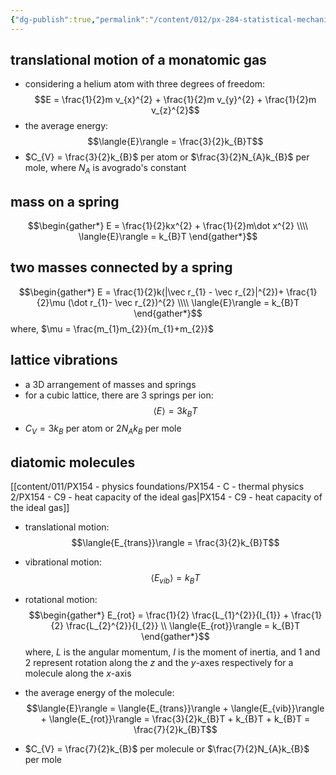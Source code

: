 ```yaml
---
{"dg-publish":true,"permalink":"/content/012/px-284-statistical-mechanics/d-equipartition-theorem/px-284-d2-examples/","noteIcon":"1","created":"2024-11-25T10:50:32.000+00:00","updated":"2024-11-27T18:03:41.729+00:00"}
---
```


## translational motion of a monatomic gas
- considering a helium atom with three degrees of freedom: 
$$E = \frac{1}{2}m v_{x}^{2} + \frac{1}{2}m v_{y}^{2} + \frac{1}{2}m v_{z}^{2}$$
- the average energy: 
$$\langle{E}\rangle = \frac{3}{2}k_{B}T$$
- $C_{V} = \frac{3}{2}k_{B}$ per atom or $\frac{3}{2}N_{A}k_{B}$ per mole, where $N_{A}$ is avogrado's constant
## mass on a spring
$$\begin{gather*}
	E = \frac{1}{2}kx^{2} + \frac{1}{2}m\dot x^{2} \\\\
	\langle{E}\rangle = k_{B}T
\end{gather*}$$
## two masses connected by a spring
$$\begin{gather*}
	E = \frac{1}{2}k(|\vec r_{1} - \vec r_{2}|^{2})+ \frac{1}{2}\mu (\dot r_{1}- \vec r_{2})^{2} \\\\
	\langle{E}\rangle = k_{B}T
\end{gather*}$$
where, $\mu = \frac{m_{1}m_{2}}{m_{1}+m_{2}}$
## lattice vibrations
- a 3D arrangement of masses and springs
- for a cubic lattice, there are 3 springs per ion: 
$$\langle{E}\rangle = 3 k_{B}T$$
- $C_{V} = 3k_{B}$ per atom or $2N_{A}k_{B}$ per mole
## diatomic molecules
[[content/011/PX154 - physics foundations/PX154 - C - thermal physics 2/PX154 - C9 - heat capacity of the ideal gas\|PX154 - C9 - heat capacity of the ideal gas]]
- translational motion: 
$$\langle{E_{trans}}\rangle = \frac{3}{2}k_{B}T$$
- vibrational motion: 
$$\langle{E_{vib}}\rangle = k_{B}T$$
- rotational motion: 
$$\begin{gather*}
	E_{rot} = \frac{1}{2} \frac{L_{1}^{2}}{I_{1}} + \frac{1}{2} \frac{L_{2}^{2}}{I_{2}} \\ 
	\langle{E_{rot}}\rangle = k_{B}T
\end{gather*}$$
	where, $L$ is the angular momentum, $I$ is the moment of inertia, and $1$ and $2$ represent rotation along the $z$ and the $y$-axes respectively for a molecule along the $x$-axis

- the average energy of the molecule: 
$$\langle{E}\rangle = \langle{E_{trans}}\rangle + \langle{E_{vib}}\rangle + \langle{E_{rot}}\rangle = \frac{3}{2}k_{B}T + k_{B}T + k_{B}T = \frac{7}{2}k_{B}T$$
- $C_{V} = \frac{7}{2}k_{B}$ per molecule or $\frac{7}{2}N_{A}k_{B}$ per mole
